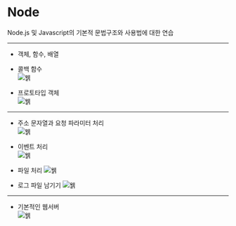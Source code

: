 # Node

Node.js 및 Javascript의 기본적 문법구조와 사용법에 대한 연습

-----------------------------------------

- 객체, 함수, 배열   

- 콜백 함수   
![웱](https://raw.githubusercontent.com/junhyuk0801/WebStudy/master/Nodejs/NodeExample/cap1.JPG)   
   
- 프로토타입 객체   
![웱](https://raw.githubusercontent.com/junhyuk0801/WebStudy/master/Nodejs/NodeExample/cap1.JPG)   
   
-------------------------------------------

- 주소 문자열과 요청 파라미터 처리   
![웱](https://raw.githubusercontent.com/junhyuk0801/WebStudy/master/Nodejs/NodeExample/cap3.JPG)   
   
- 이벤트 처리   
![웱](https://raw.githubusercontent.com/junhyuk0801/WebStudy/master/Nodejs/NodeExample/cap4.JPG)   
   
- 파일 처리
![웱](https://raw.githubusercontent.com/junhyuk0801/WebStudy/master/Nodejs/NodeExample/cap5.JPG)   
   
- 로그 파일 남기기
![웱](https://raw.githubusercontent.com/junhyuk0801/WebStudy/master/Nodejs/NodeExample/cap6.JPG)   
      
-------------------------------------------

- 기본적인 웹서버   
![웱](https://raw.githubusercontent.com/junhyuk0801/WebStudy/master/Nodejs/NodeExample/cap7.JPG)   
